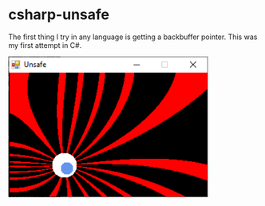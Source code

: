 # csharp-unsafe

The first thing I try in any language is getting a backbuffer pointer. This was my first attempt in C#.  

<img src="https://github.com/joao-almgren/csharp-unsafe/blob/main/Screenshot.png?raw=true" width=400>
